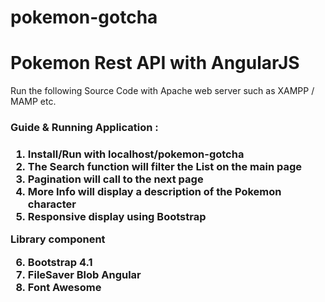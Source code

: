 # pokemon-gotcha

<h1>Pokemon Rest API with AngularJS</h1>

Run the following Source Code with Apache web server such as XAMPP / MAMP etc.
<br>
<h3><strong>Guide & Running Application :</strong><h3>

<ol>
<li>Install/Run with localhost/pokemon-gotcha</li>
<li>The Search function will filter the List on the main page</li>
<li>Pagination will call to the next page</li>
<li>More Info will display a description of the Pokemon character</li>
<li>Responsive display using Bootstrap</li>
</ol>

<strong>Library component</strong>
<ol start="6">
<li>Bootstrap 4.1</li>
<li>FileSaver Blob Angular</li>
<li>Font Awesome</li>
</ol>
